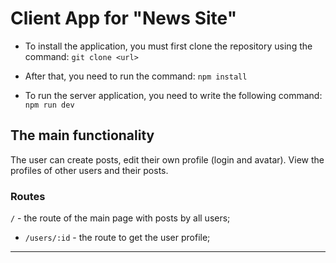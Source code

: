 # Client App for "News Site"

- To install the application, you must first clone the repository using the command:
`git clone <url>`

- After that, you need to run the command:
`npm install`

- To run the server application, you need to write the following command:
`npm run dev`

## The main functionality

The user can create posts, edit their own profile (login and avatar). View the profiles of other users and their posts.

### Routes
`/` - the route of the main page with posts by all users;

- `/users/:id` - the route to get the user profile;

---

